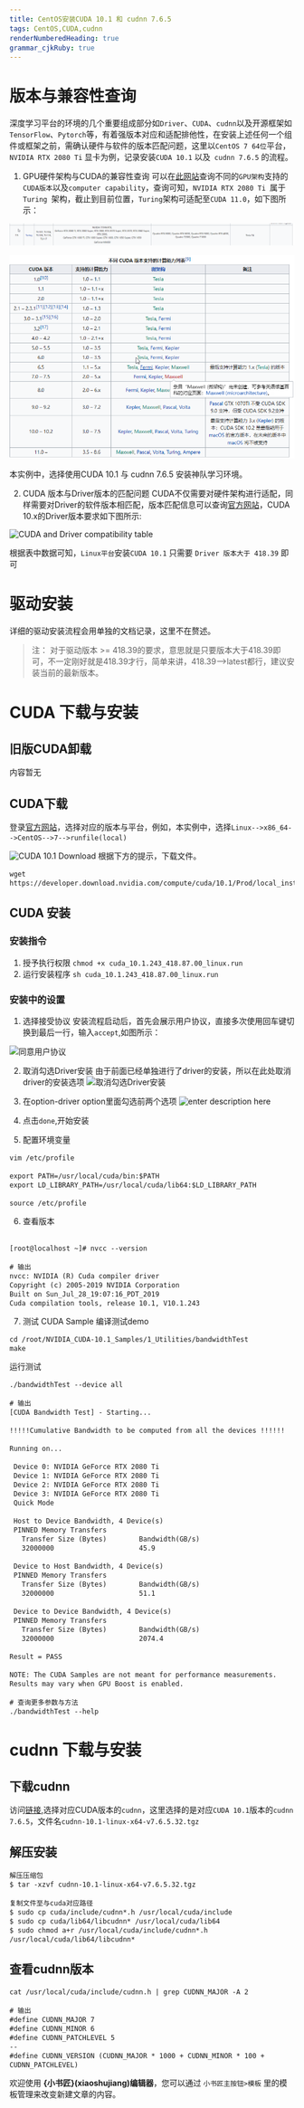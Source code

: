 ```yaml
---
title: CentOS安装CUDA 10.1 和 cudnn 7.6.5 
tags: CentOS,CUDA,cudnn
renderNumberedHeading: true
grammar_cjkRuby: true
---
```


# 版本与兼容性查询
深度学习平台的环境的几个重要组成部分如`Driver`、`CUDA`、`cudnn`以及开源框架如`TensorFlow`、`Pytorch`等，有着强版本对应和适配排他性，在安装上述任何一个组件或框架之前，需确认硬件与软件的版本匹配问题，这里以`CentOS 7 64位`平台，`NVIDIA RTX 2080 Ti` 显卡为例，记录安装`CUDA 10.1` 以及` cudnn 7.6.5` 的流程。
1. GPU硬件架构与CUDA的兼容性查询
可以在[此网站](https://zh.wikipedia.org/wiki/CUDA)查询不同的`GPU架构`支持的`CUDA版本`以及`computer capability`，查询可知，`NVIDIA RTX 2080 Ti `属于 `Turing `架构，截止到目前位置，`Turing`架构可适配至`CUDA 11.0`，如下图所示：

![RTX 2080 Ti 架构](./images/1647334803201.png)

![GPU架构与CUDA版本适配表](./images/1647334853212.png)

本实例中，选择使用CUDA 10.1 与 cudnn 7.6.5 安装神队学习环境。

2. CUDA 版本与Driver版本的匹配问题
 CUDA不仅需要对硬件架构进行适配，同样需要对Driver的软件版本相匹配，版本匹配信息可以查询[官方网站](https://docs.nvidia.com/deploy/cuda-compatibility/index.html)，CUDA 10.x的Driver版本要求如下图所示:
 
 ![CUDA and Driver compatibility table](./images/1647335252307.png)
 
 根据表中数据可知，`Linux平台`安装`CUDA 10.1` 只需要 `Driver 版本大于 418.39` 即可
 
 # 驱动安装
 详细的驱动安装流程会用单独的文档记录，这里不在赘述。
 > 注： 对于驱动版本 >= 418.39的要求，意思就是只要版本大于418.39即可，不一定刚好就是418.39才行，简单来讲，418.39-->latest都行，建议安装当前的最新版本。

# CUDA 下载与安装
## 旧版CUDA卸载
内容暂无

## CUDA下载
登录[官方网站](https://developer.nvidia.com/cuda-toolkit-archive)，选择对应的版本与平台，例如，本实例中，选择`Linux-->x86_64-->CentOS-->7-->runfile(local)`

 ![CUDA 10.1 Download](./images/1647336101799.png)
 根据下方的提示，下载文件。
 ```
 wget https://developer.download.nvidia.com/compute/cuda/10.1/Prod/local_installers/cuda_10.1.243_418.87.00_linux.run
 ```
 
 ## CUDA 安装
 
 ### 安装指令
 1. 授予执行权限
    `chmod +x cuda_10.1.243_418.87.00_linux.run`
 2. 运行安装程序
    `sh cuda_10.1.243_418.87.00_linux.run`
	
### 安装中的设置
1. 选择接受协议
安装流程启动后，首先会展示用户协议，直接多次使用回车键切换到最后一行，输入`accept`,如图所示：

![同意用户协议](./images/1647336433545.png)

2. 取消勾选Driver安装
由于前面已经单独进行了driver的安装，所以在此处取消driver的安装选项
![取消勾选Driver安装](./images/1647336572082.png)

3. 在option-driver option里面勾选前两个选项
![enter description here](./images/1647343488063.png)

4. 点击`done`,开始安装
5. 配置环境变量
```
vim /etc/profile

export PATH=/usr/local/cuda/bin:$PATH
export LD_LIBRARY_PATH=/usr/local/cuda/lib64:$LD_LIBRARY_PATH

source /etc/profile 
```

6. 查看版本
```

[root@localhost ~]# nvcc --version

# 输出
nvcc: NVIDIA (R) Cuda compiler driver
Copyright (c) 2005-2019 NVIDIA Corporation
Built on Sun_Jul_28_19:07:16_PDT_2019
Cuda compilation tools, release 10.1, V10.1.243
```
7. 测试 CUDA Sample
编译测试demo
```
cd /root/NVIDIA_CUDA-10.1_Samples/1_Utilities/bandwidthTest
make
```

运行测试
```
./bandwidthTest --device all

# 输出
[CUDA Bandwidth Test] - Starting...

!!!!!Cumulative Bandwidth to be computed from all the devices !!!!!!

Running on...

 Device 0: NVIDIA GeForce RTX 2080 Ti
 Device 1: NVIDIA GeForce RTX 2080 Ti
 Device 2: NVIDIA GeForce RTX 2080 Ti
 Device 3: NVIDIA GeForce RTX 2080 Ti
 Quick Mode

 Host to Device Bandwidth, 4 Device(s)
 PINNED Memory Transfers
   Transfer Size (Bytes)        Bandwidth(GB/s)
   32000000                     45.9

 Device to Host Bandwidth, 4 Device(s)
 PINNED Memory Transfers
   Transfer Size (Bytes)        Bandwidth(GB/s)
   32000000                     51.1

 Device to Device Bandwidth, 4 Device(s)
 PINNED Memory Transfers
   Transfer Size (Bytes)        Bandwidth(GB/s)
   32000000                     2074.4

Result = PASS

NOTE: The CUDA Samples are not meant for performance measurements. Results may vary when GPU Boost is enabled.

# 查询更多参数与方法
./bandwidthTest --help
```

# cudnn 下载与安装
## 下载cudnn
访问[链接](https://developer.nvidia.com/rdp/cudnn-archive),选择对应CUDA版本的`cudnn`，这里选择的是对应`CUDA 10.1`版本的`cudnn 7.6.5`，文件名`cudnn-10.1-linux-x64-v7.6.5.32.tgz`

## 解压安装

```
解压压缩包
$ tar -xzvf cudnn-10.1-linux-x64-v7.6.5.32.tgz

复制文件至与cuda对应路径
$ sudo cp cuda/include/cudnn*.h /usr/local/cuda/include
$ sudo cp cuda/lib64/libcudnn* /usr/local/cuda/lib64
$ sudo chmod a+r /usr/local/cuda/include/cudnn*.h /usr/local/cuda/lib64/libcudnn*
```
## 查看cudnn版本

```
cat /usr/local/cuda/include/cudnn.h | grep CUDNN_MAJOR -A 2

# 输出
#define CUDNN_MAJOR 7
#define CUDNN_MINOR 6
#define CUDNN_PATCHLEVEL 5
--
#define CUDNN_VERSION (CUDNN_MAJOR * 1000 + CUDNN_MINOR * 100 + CUDNN_PATCHLEVEL)
```
欢迎使用 **{小书匠}(xiaoshujiang)编辑器**，您可以通过 `小书匠主按钮>模板` 里的模板管理来改变新建文章的内容。